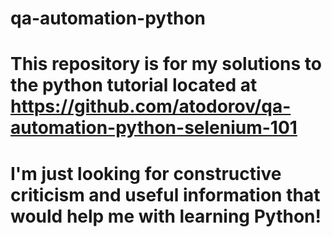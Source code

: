 # qa-automation-python

# This repository is for my solutions to the python tutorial located at https://github.com/atodorov/qa-automation-python-selenium-101

# I'm just looking for constructive criticism and useful information that would help me with learning Python!

